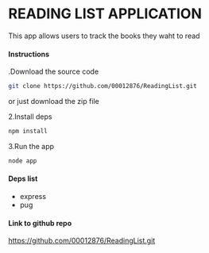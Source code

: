 # READING LIST APPLICATION

This app allows users to track the books they waht to read

#### Instructions
.Download the source code
```bash
git clone https://github.com/00012876/ReadingList.git
```

or just download the zip file

2.Install deps
```bash
npm install
```
3.Run the app
```bash
node app
```

#### Deps list
- express
- pug

#### Link to github repo
https://github.com/00012876/ReadingList.git
